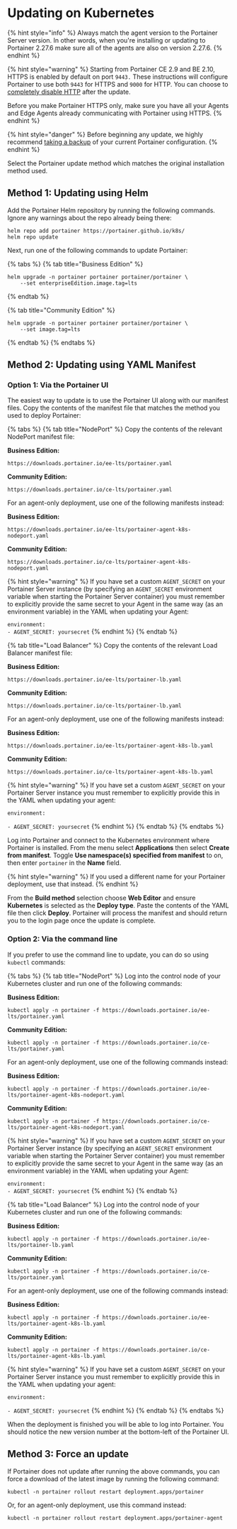# Updating on Kubernetes

{% hint style="info" %}
Always match the agent version to the Portainer Server version. In other words, when you're installing or updating to Portainer 2.27.6 make sure all of the agents are also on version 2.27.6.
{% endhint %}

{% hint style="warning" %}
Starting from Portainer CE 2.9 and BE 2.10, HTTPS is enabled by default on port `9443.` These instructions will configure Portainer to use both `9443` for HTTPS and `9000` for HTTP. You can choose to [completely disable HTTP](../../admin/settings/#force-https-only) after the update.&#x20;

Before you make Portainer HTTPS only, make sure you have all your Agents and Edge Agents already communicating with Portainer using HTTPS.&#x20;
{% endhint %}

{% hint style="danger" %}
Before beginning any update, we highly recommend [taking a backup](../../admin/settings/general.md#back-up-portainer) of your current Portainer configuration.
{% endhint %}

Select the Portainer update method which matches the original installation method used.

## Method 1: Updating using Helm

Add the Portainer Helm repository by running the following commands. Ignore any warnings about the repo already being there:

```
helm repo add portainer https://portainer.github.io/k8s/
helm repo update
```

Next, run one of the following commands to update Portainer:

{% tabs %}
{% tab title="Business Edition" %}
```
helm upgrade -n portainer portainer portainer/portainer \
    --set enterpriseEdition.image.tag=lts
```
{% endtab %}

{% tab title="Community Edition" %}
```
helm upgrade -n portainer portainer portainer/portainer \
    --set image.tag=lts
```
{% endtab %}
{% endtabs %}

## Method 2: Updating using YAML Manifest

### Option 1: Via the Portainer UI

The easiest way to update is to use the Portainer UI along with our manifest files. Copy the contents of the manifest file that matches the method you used to deploy Portainer:

{% tabs %}
{% tab title="NodePort" %}
Copy the contents of the relevant NodePort manifest file:

**Business Edition:**

```
https://downloads.portainer.io/ee-lts/portainer.yaml
```

**Community Edition:**

```
https://downloads.portainer.io/ce-lts/portainer.yaml
```

For an agent-only deployment, use one of the following manifests instead:

**Business Edition:**

```
https://downloads.portainer.io/ee-lts/portainer-agent-k8s-nodeport.yaml
```

**Community Edition:**

```
https://downloads.portainer.io/ce-lts/portainer-agent-k8s-nodeport.yaml
```

{% hint style="warning" %}
If you have set a custom `AGENT_SECRET` on your Portainer Server instance (by specifying an `AGENT_SECRET` environment variable when starting the Portainer Server container) you must remember to explicitly provide the same secret to your Agent in the same way (as an environment variable) in the YAML when updating your Agent:

`environment:`\
&#x20; `- AGENT_SECRET: yoursecret`
{% endhint %}
{% endtab %}

{% tab title="Load Balancer" %}
Copy the contents of the relevant Load Balancer manifest file:

**Business Edition:**

```
https://downloads.portainer.io/ee-lts/portainer-lb.yaml
```

**Community Edition:**

```
https://downloads.portainer.io/ce-lts/portainer-lb.yaml
```

For an agent-only deployment, use one of the following manifests instead:

**Business Edition:**

```
https://downloads.portainer.io/ee-lts/portainer-agent-k8s-lb.yaml
```

**Community Edition:**

```
https://downloads.portainer.io/ce-lts/portainer-agent-k8s-lb.yaml
```

{% hint style="warning" %}
If you have set a custom `AGENT_SECRET` on your Portainer Server instance you must remember to explicitly provide this in the YAML when updating your agent:

`environment:`

&#x20; `- AGENT_SECRET: yoursecret`
{% endhint %}
{% endtab %}
{% endtabs %}

Log into Portainer and connect to the Kubernetes environment where Portainer is installed. From the menu select **Applications** then select **Create from manifest**. Toggle **Use namespace(s) specified from manifest** to on, then enter `portainer` in the **Name** field.&#x20;

{% hint style="warning" %}
If you used a different name for your Portainer deployment, use that instead.
{% endhint %}

From the **Build method** selection choose **Web Editor** and ensure **Kubernetes** is selected as the **Deploy type**. Paste the contents of the YAML file then click **Deploy**. Portainer will process the manifest and should return you to the login page once the update is complete.

### Option 2: Via the command line

If you prefer to use the command line to update, you can do so using `kubectl` commands:

{% tabs %}
{% tab title="NodePort" %}
Log into the control node of your Kubernetes cluster and run one of the following commands:

**Business Edition:**

```
kubectl apply -n portainer -f https://downloads.portainer.io/ee-lts/portainer.yaml
```

**Community Edition:**

```
kubectl apply -n portainer -f https://downloads.portainer.io/ce-lts/portainer.yaml
```

For an agent-only deployment, use one of the following commands instead:

**Business Edition:**

```
kubectl apply -n portainer -f https://downloads.portainer.io/ee-lts/portainer-agent-k8s-nodeport.yaml
```

**Community Edition:**

```
kubectl apply -n portainer -f https://downloads.portainer.io/ce-lts/portainer-agent-k8s-nodeport.yaml
```

{% hint style="warning" %}
If you have set a custom `AGENT_SECRET` on your Portainer Server instance (by specifying an `AGENT_SECRET` environment variable when starting the Portainer Server container) you must remember to explicitly provide the same secret to your Agent in the same way (as an environment variable) in the YAML when updating your Agent:

`environment:`\
&#x20; `- AGENT_SECRET: yoursecret`
{% endhint %}
{% endtab %}

{% tab title="Load Balancer" %}
Log into the control node of your Kubernetes cluster and run one of the following commands:

**Business Edition:**

```
kubectl apply -n portainer -f https://downloads.portainer.io/ee-lts/portainer-lb.yaml
```

**Community Edition:**

```
kubectl apply -n portainer -f https://downloads.portainer.io/ce-lts/portainer.yaml
```

For an agent-only deployment, use one of the following commands instead:

**Business Edition:**

```
kubectl apply -n portainer -f https://downloads.portainer.io/ee-lts/portainer-agent-k8s-lb.yaml
```

**Community Edition:**

```
kubectl apply -n portainer -f https://downloads.portainer.io/ce-lts/portainer-agent-k8s-lb.yaml
```

{% hint style="warning" %}
If you have set a custom `AGENT_SECRET` on your Portainer Server instance you must remember to explicitly provide this in the YAML when updating your agent:

`environment:`

&#x20; `- AGENT_SECRET: yoursecret`
{% endhint %}
{% endtab %}
{% endtabs %}

When the deployment is finished you will be able to log into Portainer. You should notice the new version number at the bottom-left of the Portainer UI.

## Method 3: Force an update

If Portainer does not update after running the above commands, you can force a download of the latest image by running the following command:

```
kubectl -n portainer rollout restart deployment.apps/portainer
```

Or, for an agent-only deployment, use this command instead:

```
kubectl -n portainer rollout restart deployment.apps/portainer-agent
```
